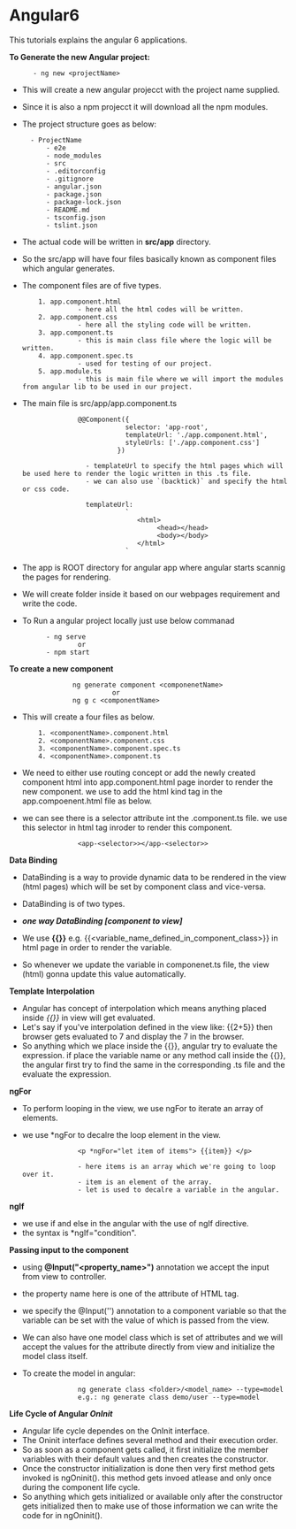 # Angular6
This tutorials explains the angular 6  applications. 

**To Generate the new Angular project:**

          - ng new <projectName>
- This will create a new angular projecct with the project name supplied.
- Since it is also a npm projecct it will download all the npm modules.
- The project structure goes as below: 

        - ProjectName
            - e2e
            - node_modules
            - src
            - .editorconfig
            - .gitignore
            - angular.json
            - package.json
            - package-lock.json
            - README.md
            - tsconfig.json
            - tslint.json
            
- The actual code will be written in **src/app** directory.
- So the src/app will have four files basically known as component files which angular generates.
- The component files are of five types.
          
          1. app.component.html
                    - here all the html codes will be written.
          2. app.component.css
                    - here all the styling code will be written.
          3. app.component.ts
                    - this is main class file where the logic will be written.
          4. app.component.spec.ts
                    - used for testing of our project.
          5. app.module.ts
                    - this is main file where we will import the modules from angular lib to be used in our project.

- The main file is src/app/app.component.ts

                    @@Component({
                                selector: 'app-root',
                                templateUrl: './app.component.html',
                                styleUrls: ['./app.component.css']
                              })
                              
                      - templateUrl to specify the html pages which will be used here to render the logic written in this .ts file.
                      - we can also use `(backtick)` and specify the html or css code.
                      
                      templateUrl:
                                `
                                   <html>
                                        <head></head>
                                        <body></body>
                                   </html>
                                `

- The app is ROOT directory for angular app where angular starts scannig the pages for rendering.
- We will create folder inside it based on our webpages requirement and write the code.
- To Run a angular project locally just use below commanad

            - ng serve
                    or
            - npm start
**To create a new component**

                    ng generate component <componenetName>
                              or
                    ng g c <componentName>
- This will create a four files as below.
          
          1. <componentName>.component.html
          2. <componentName>.component.css
          3. <componentName>.component.spec.ts
          4. <componentName>.component.ts
          

- We need to either use routing concept or add the newly created component html into app.component.html page inorder to render the new component. we use to add the html kind tag in the app.compoenent.html file as below.
- we can see there is a selector attribute int the <componentName>.component.ts file. we use this selector in html tag inroder to render this component. 

                    <app-<selector>></app-<selector>>
                    

**Data Binding**
- DataBinding is a way to provide dynamic data to be rendered in the view (html pages) which will be set by component class and vice-versa.
- DataBinding is of two types.

- **_one way DataBinding [component to view]_**
- We use **{{}}** e.g. {{<variable_name_defined_in_component_class>}} in html page in order to render the variable.
- So whenever we update the variable in componenet.ts file, the view (html) gonna update this value automatically.

**Template Interpolation**
- Angular has concept of interpolation which means anything placed inside _{{}}_ in view will get evaluated.
- Let's say if you've interpolation  defined in the view like: {{2+5}} then browser gets evaluated to 7 and display the 7 in the browser.
- So anything which we place inside the {{}}, angular try to evaluate the expression. if place the variable name or any method call inside the {{}}, the angular first try to find the same in the corresponding .ts file and the evaluate the expression.


**ngFor**
- To perform looping in the view, we use ngFor to iterate an array of elements.
- we use *ngFor to decalre the loop element in the view.

                    <p *ngFor="let item of items"> {{item}} </p>
                    
                    - here items is an array which we're going to loop over it.
                    - item is an element of the array.
                    - let is used to decalre a variable in the angular.

**ngIf**
- we use if and else in the angular with the use of ngIf directive.
- the syntax is *ngIf="condition".


**Passing input to the component**
- using **@Input("<property_name>")** annotation we accept the input from view to controller.
- the property name here is one of the attribute of HTML tag.
- we specify the @Input('') annotation to a component variable so that the variable can be set with the value of which is passed from the view.


- We can also have one model class which is set of attributes and we will accept the values for the attribute directly from view and initialize the model class itself.
- To create the model in angular: 

                    ng generate class <folder>/<model_name> --type=model
                    e.g.: ng generate class demo/user --type=model
                    


**Life Cycle of Angular _OnInit_**
- Angular life cycle dependes on the OnInit interface.
- The Oninit interface defines several method and their execution order.
- So as soon as a component gets called, it first initialize the member variables with their default values and then creates the constructor.
- Once the constructor initialization is done then very first method gets invoked is ngOninit(). this method gets invoed atlease and only once during the component life cycle.
- So anything which gets initialized or available only after the constructor gets initialized then to make use of those information we can write the code for in ngOninit().












